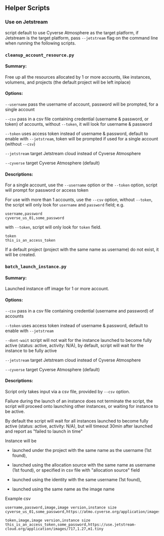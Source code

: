 
## Helper Scripts

### Use on Jetstream

script default to use Cyverse Atmosphere as the target platform, if Jetstream is the target platform, pass `--jetstream` flag on the command line when running the following scripts.

### `cleanup_account_resource.py`

#### Summary:

Free up all the resources allocated by 1 or more accounts, like instances, volumens, and projects (the default project will be left inplace)

#### Options:

`--username` pass the username of account, password will be prompted, for a single account

`--csv` pass in a csv file containing credential (username & password, or token) of accounts, without `--token`, it will look for username & password

`--token` uses access token instead of username & password, default to enable with `--jetstream`, token will be prompted if used for a single account (without `--csv`)

`--jetstream` target Jetstream cloud instead of Cyverse Atmosphere

`--cyverse` target Cyverse Atmosphere (default)

#### Descriptions:

For a single account, use the `--username` option or the `--token` option, script will prompt for password or access token

For use with more than 1 accounts, use the `--csv` option, without `--token`, the script will only look for `username` and `password` field;
e.g.
```csv
username,password
cyverse_us_01,some_password
```
with `--token`, script will only look for `token` field.
```csv
token
this_is_an_access_token
```

If a default project (project with the same name as username) do not exist, it will be created.

### `batch_launch_instance.py`

#### Summary:

Launched instance off image for 1 or more account.

#### Options:

`--csv` pass in a csv file containing credential (username and password) of accounts

`--token` uses access token instead of username & password, default to enable with `--jetstream`

`--dont-wait` script will not wait for the instance launched to become fully active (status: active, activity: N/A), by default, script will wait for the instance to be fully active

`--jetstream` target Jetstream cloud instead of Cyverse Atmosphere

`--cyverse` target Cyverse Atmosphere (default)

#### Descriptions:

Script only takes input via a csv file, provided by `--csv` option.

Failure during the launch of an instance does not terminate the script, the script will proceed onto launching other instances,
or waiting for instance to be active.

By default the script will wait for all instances launched to become fully active (status: active, activity: N/A),
but will timeout 30min after launched and report as "failed to launch in time"

Instance will be

- launched under the project with the same name as the username (1st found),

- launched using the allocation source with the same name as username (1st found),
  or specified in csv file with "allocation source" field

- launched using the identity with the same username (1st found),

- launched using the same name as the image name

Example csv
```csv
username,password,image,image version,instance size
cyverse_us_01,some_password,https://atmo.cyverse.org/application/images/1552,2.0,tiny1
```
```csv
token,image,image version,instance size
this_is_an_access_token,some_password,https://use.jetstream-cloud.org/application/images/717,1.27,m1.tiny
```
